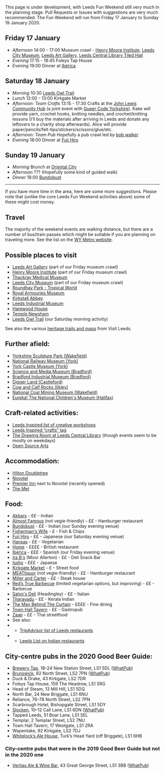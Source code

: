 This page is under development, with Leeds Fun Weekend still very much in the planning stage.  Pull Requests or Issues with suggestions are very much recommended.  The Fun Weekend will run from Friday 17 January to Sunday 19 January 2020.

## Friday 17 January

* *Afternoon* 14:00 - 17:00 Museum crawl - [Henry Moore Institute](https://www.henry-moore.org/visit/henry-moore-institute), [Leeds City Museum](http://www.leeds.gov.uk/museumsandgalleries/Pages/Leeds-City-Museum.aspx), [Leeds Art Gallery](http://www.leeds.gov.uk/museumsandgalleries/Pages/Leeds-Art-Gallery.aspx), [Leeds Central Library Tiled Hall](https://secretlibraryleeds.net/2014/04/11/leeds-central-library-tiled-hall/)
* *Evening* 17:15 - 18:45 Foleys Tap House
* *Evening* 19:00 Dinner at [Ibérica](https://www.ibericarestaurants.com/restaurants/iberica-leeds/)

## Saturday 18 January

* *Morning* 10:30 [Leeds Owl Trail](http://www.leedsowltrail.com/)
* *Lunch* 12:00 - 13:00 Kirkgate Market
* *Afternoon: Team Crafts* 13:15 - 17:30 Crafts at the [John Lewis Community Hub](https://www.through-the-maze.org.uk/john-lewis-community-room-leeds/) (a joint event with [Queer Code Yorkshire](https://twitter.com/QueerCodeYorks)).  Kake will provide yarn, crochet hooks, knitting needles, and crochet/knitting lessons (I’ll buy the materials after arriving in Leeds and donate any leftovers to a charity shop afterwards).  Alice will provide paper/pencils/felt-tips/stickers/scissors/glue/etc.
* *Afternoon: Team Pub* Hopefully a pub crawl led by [bob walker](https://randomness.org.uk/)
* *Evening* 18:00 Dinner at [Fuji Hiro](https://merrioncentre.co.uk/units/fuji-hiro)


## Sunday 19 January

* *Morning* Brunch at [Oriental City](https://www.orientalcityrestaurant.com)
* *Afternoon* ??? (Hopefully some kind of guided walk)
* *Dinner* 18:00 [Bundobust](http://bundobust.com/leeds/)


---

If you have more time in the area, here are some more suggestions.  Please note that (unlike the core Leeds Fun Weekend activities above) some of these might cost money.

## Travel

The majority of the weekend events are walking distance, but there are a number of bus/train passes which might be suitable if you are planning on traveling more.  See the list on the [WY Metro website](https://ticketsandpasses.wymetro.com/day-weekend-family-or-group-tickets/day-weekend-family-or-group-ticket-prices/).

## Possible places to visit

* [Leeds Art Gallery](http://www.leeds.gov.uk/museumsandgalleries/Pages/Leeds-Art-Gallery.aspx) (part of our Friday museum crawl)
* [Henry Moore Institute](https://www.henry-moore.org/visit/henry-moore-institute) (part of our Friday museum crawl)
* [Thackray Medical Museum](http://www.thackraymedicalmuseum.co.uk/)
* [Leeds City Museum](http://www.leeds.gov.uk/museumsandgalleries/Pages/Leeds-City-Museum.aspx) (part of our Friday museum crawl)
* [Roundhay Park - Tropical World](http://www.roundhaypark.org.uk/tropical-world-leeds/)
* [Royal Armouries Museum](https://royalarmouries.org/visit-us/leeds)
* [Kirkstall Abbey](http://www.leeds.gov.uk/museumsandgalleries/Pages/Kirkstall-Abbey.aspx)
* [Leeds Industrial Museum](http://www.leeds.gov.uk/museumsandgalleries/Pages/armleymills.aspx)
* [Harewood House](http://harewood.org/)
* [Temple Newsham](http://www.leeds.gov.uk/museumsandgalleries/Pages/Temple-Newsam.aspx)
* [Leeds Owl Trail](http://www.leedsowltrail.com/) (our Saturday morning activity)

See also the various [heritage trails and maps](https://www.visitleeds.co.uk/maps-and-more/) from Visit Leeds.

## Further afield:

* [Yorkshire Sculpture Park (Wakefield)](https://ysp.org.uk/)
* [National Railway Museum (York)](http://www.nrm.org.uk/)
* [York Castle Museum (York)](https://www.yorkcastlemuseum.org.uk/)
* [Science and Media Museum (Bradford)](https://www.scienceandmediamuseum.org.uk/)
* [Bradford Industrial Museum (Bradford)](http://www.bradfordmuseums.org/venues/bradford-industrial-museum)
* [Digger Land (Castleford)](https://www.diggerland.com/)
* [Cow and Calf Rocks (Ilkley)](https://www.visitbradford.com/thedms.aspx?dms=3&venue=2182686)
* [National Coal Mining Museum (Wakefield)](https://www.ncm.org.uk/)
* [Eureka! The National Children's Museum (Halifax)](https://www.eureka.org.uk/)

## Craft-related activities:

* [Leeds Inspired list of creative workshops](https://www.leedsinspired.co.uk/creative-workshops-Leeds)
* [Leeds Inspired “crafts” tag](https://www.leedsinspired.co.uk/search?p=&wn=0&wt=3&ac=&df=&dt=&pg=&pp=2)
* [The Drawing Room at Leeds Central Library](https://www.leeds.gov.uk/leisure/libraries/music-and-art) (though events seem to be mostly on weekdays)
* [Open Source Arts](http://opensourcearts.co.uk/)

## Accommodation:

* [Hilton Doubletree](https://doubletree3.hilton.com/en/hotels/united-kingdom/doubletree-by-hilton-hotel-leeds-city-centre-LBACCDI/index.html)
* [Novotel](https://www.accorhotels.com/gb/hotel-3270-novotel-leeds-centre/index.shtml)
* [Premier Inn](https://www.premierinn.com/gb/en/hotels/england/west-yorkshire/leeds/leeds-city-centre-whitehall-road.html) next to Novotel (recently opened)
* [The Met](https://www.ihg.com/spnd/hotels/gb/en/leeds/leeks/hoteldetail)

## Food:

* [Akbars](https://www.akbars.co.uk/) - ££ - Indian
* [Almost Famous](http://www.almostfamousburgers.com/leeds.html) (not vegie-friendly) - ££ - Hamburger restaurant
* [Bundobust](http://bundobust.com/leeds/) - ££ - Indian (our Sunday evening venue)
* [Fisherman's Wife](https://thefishermanswife.co.uk/our-takeaways/) - £ - Fish & Chips
* [Fuji Hiro](https://merrioncentre.co.uk/units/fuji-hiro) - ££ - Japanese (our Saturday evening venue)
* [Hansas](http://hansasrestaurant.com/) - ££ - Vegetarian
* [Home](https://www.homeleeds.co.uk/) - ££££ - British restaurant
* [Ibérica](https://www.ibericarestaurants.com/restaurants/iberica-leeds/) - £££ - Spanish (our Friday evening venue)
* [Ira B's](http://www.ira-bs.co.uk/) (Moor Allerton) - ££ - Deli Snack Bar
* [Issho](https://www.issho-restaurant.com/) - £££ - Japaese
* [Kirkgate Market](https://www.leeds.gov.uk/leedsmarkets/street-food-at-kirkgate) - £ - Street food
* [MEATliquor](https://meatliquor.com/restaurant/meatliquor-leeds/) (not vegie-friendly) - ££ - Hamburger restaurant
* [Miller and Carter](https://www.millerandcarter.co.uk/restaurants/yorkshire-and-the-humber/millerandcarterleedslight) - ££ - Steak house
* [Red’s True Barbecue](https://truebarbecue.com/leeds/) (limited vegetarian options, but improving) - ££ - Barbecue
* [Salvo's Deli](https://salvos.co.uk/) (Headingley) - ££ - Italian
* [Tharavadu](http://www.tharavadurestaurants.com/) - ££ - Kerala Indian
* [The Man Behind The Curtain](https://themanbehindthecurtain.co.uk/) - ££££ - Fine dining
* [Town Hall Tavern](http://townhalltavernleeds.com/) - ££ - Gastropub
* [Zaap](https://zaapthai.co.uk/locations/leeds/) - ££ - Thai streetfood
* See also:
* * [TripAdvisor list of Leeds restaurants](https://www.tripadvisor.co.uk/Restaurants-g186411-Leeds_West_Yorkshire_England.html])
* * [Leeds List on Indian restaurants](https://leeds-list.com/food-and-drink/feast-on-curries-pakoras-and-bhajis-at-the-finest-indian-restaurants-in-leeds/)

## City-centre pubs in the 2020 Good Beer Guide:

* [Brewery Tap](https://brewerytapleeds.co.uk/), 18–24 New Station Street, LS1 5DL ([WhatPub](https://whatpub.com/pubs/LEE/15/brewery-tap-leeds))
* [Brunswick](https://www.thebrunswick.co.uk/), 82 North Street, LS2 7PN ([WhatPub](https://whatpub.com/pubs/LEE/607/brunswick-leeds))
* Duck & Drake, 43 Kirkgate, LS2 7DR
* Foleys Tap House, 159 The Headrow, LS1 5RG
* Head of Steam, 13 Mill Hill, LS1 5DQ
* North Bar, 24 New Briggate, LS1 6NU
* Reliance, 76–78 North Street, LS2 7PN
* Scarbrough Hotel, Bishopgate Street, LS1 5DY
* [Slocken](https://twitter.com/slockenleeds), 10–12 Call Lane, LS1 6DN ([WhatPub](https://whatpub.com/pubs/LEE/590/slocken-leeds))
* Tapped Leeds, 51 Boar Lane, LS1 5EL
* Templar, 2 Templar Street, LS2 7NU
* Town Hall Tavern, 17 Westgate, LS1 2RA
* Wapentake, 92 Kirkgate, LS2 7DJ
* [Whitelock’s Ale House](http://www.whitelocksleeds.com/), Turk’s Head Yard (off Briggate), LS1 6HB

### City-centre pubs that were in the 2019 Good Beer Guide but not in the 2020 one

* [Veritas Ale & Wine Bar](http://www.markettowntaverns.co.uk/pub-and-bar-finder/yorkshire/veritas/), 43 Great George Street, LS1 3BB ([WhatPub](https://whatpub.com/pubs/LEE/131/veritas-ale-wine-bar-leeds))
